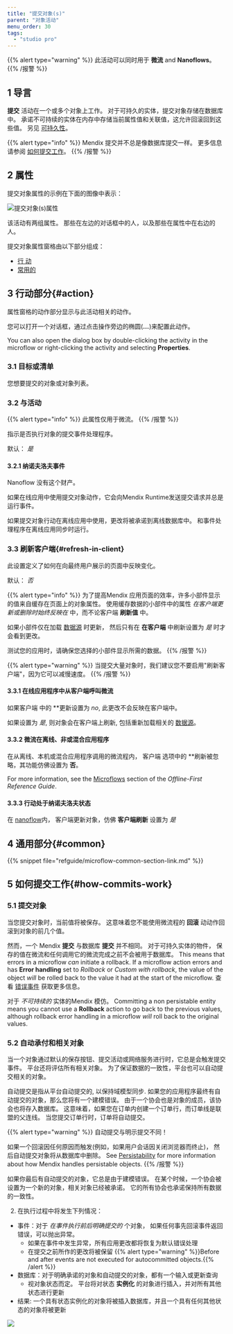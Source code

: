 ```yaml
---
title: "提交对象(s)"
parent: "对象活动"
menu_order: 30
tags:
  - "studio pro"
---
```


{{% alert type="warning" %}}
此活动可以同时用于 **微流** and **Nanoflows**。
{{% /报警 %}}

## 1 导言

**提交** 活动在一个或多个对象上工作。 对于可持久的实体，提交对象存储在数据库中。 承诺不可持续的实体在内存中存储当前属性值和关联值，这允许回滚回到这些值。 另见 [可持久性](persistability)。

{{% alert type="info" %}}
Mendix 提交并不总是像数据库提交一样。 更多信息请参阅 [如何提交工作](#how-commits-work)。
{{% /报警 %}}

## 2 属性

提交对象属性的示例在下面的图像中表示：

![提交对象(s)属性](attachments/object-activities/commit-properties.png)

该活动有两组属性。 那些在左边的对话框中的人，以及那些在属性中在右边的人。

提交对象属性窗格由以下部分组成：

* [行 动](#action)
* [常用的](#common)

## 3 行动部分{#action}

属性窗格的动作部分显示与此活动相关的动作。

您可以打开一个对话框，通过点击操作旁边的椭圆(**…**)来配置此动作。

You can also open the dialog box by double-clicking the activity in the microflow or right-clicking the activity and selecting **Properties**.

### 3.1 目标或清单

您想要提交的对象或对象列表。

### 3.2 与活动

{{% alert type="info" %}}
此属性仅用于微流。
{{% /报警 %}}

指示是否执行对象的提交事件处理程序。

默认： *是*

#### 3.2.1 纳诺夫洛夫事件

Nanoflow 没有这个财产。

如果在线应用中使用提交对象动作，它会向Mendix Runtime发送提交请求并总是运行事件。

如果提交对象行动在离线应用中使用，更改将被承诺到离线数据库中。 和事件处理程序在离线应用同步时运行。

### 3.3 刷新客户端{#refresh-in-client}

此设置定义了如何在向最终用户展示的页面中反映变化。

默认： *否*

{{% alert type="info" %}}
为了提高Mendix 应用页面的效率，许多小部件显示的值来自缓存在页面上的对象属性。 使用缓存数据的小部件中的属性 *在客户端更新或删除时始终反映在* 中，而不论客户端 **刷新值** 中。

如果小部件仅在加载 [数据源](data-sources) 时更新， 然后只有在 **在客户端** 中刷新设置为 *是* 时才会看到更改。

测试您的应用时，请确保您选择的小部件显示所需的数据。
{{% /报警 %}}

{{% alert type="warning" %}}
当提交大量对象时，我们建议您不要启用"刷新客户端"，因为它可以减慢速度。
{{% /报警 %}}

#### 3.3.1 在线应用程序中从客户端呼叫微流

如果客户端</strong> 中的 **更新设置为 *no*, 此更改不会反映在客户端中。</p>

如果设置为 *是*, 则对象会在客户端上刷新, 包括重新加载相关的 [数据源](data-sources)。

#### 3.3.2 微流在离线、非或混合应用程序

在从离线、本机或混合应用程序调用的微流程内， 客户端</strong> 选项中的 **刷新被忽略，其功能仿佛设置为 **否**。</p>

For more information, see the [Microflows](offline-first#microflows) section of the *Offline-First Reference Guide*.

#### 3.3.3 行动处于纳诺夫洛夫状态

在 [nanoflow](nanoflows)内， 客户端更新对象，仿佛 **客户端刷新** 设置为 *是*

## 4 通用部分{#common}

{{% snippet file="refguide/microflow-common-section-link.md" %}}

## 5 如何提交工作{#how-commits-work}

### 5.1 提交对象

当您提交对象时，当前值将被保存。 这意味着您不能使用微流程的 **回滚** 动动作回滚到对象的前几个值。

然而，一个 Mendix **提交** 与数据库 **提交** 并不相同。 对于可持久实体的物件， 保存的值在微流和任何调用它的微流完成之前不会被用于数据库。 This means that errors in a microflow *can* initiate a rollback. If a microflow action errors and has **Error handling** set to *Rollback* or *Custom with rollback*, the value of the object *will* be rolled back to the value it had at the start of the microflow. 查看 [错误事件](error-event#errors-in-microflows) 获取更多信息。

对于 *不可持续的* 实体的Mendix 模仿。 Committing a non persistable entity means you cannot use a **Rollback** action to go back to the previous values, although rollback error handling in a microflow *will* roll back to the original values.

### 5.2 自动承付和相关对象

当一个对象通过默认的保存按钮、提交活动或网络服务进行时，它总是会触发提交事件。 平台还将评估所有相关对象。 为了保证数据的一致性，平台也可以自动提交相关的对象。

自动提交是指从平台自动提交的, 以保持域模型同步. 如果您的应用程序最终有自动提交的对象，那么您将有一个建模错误。 由于一个协会也是对象的成员，该协会也将存入数据库。 这意味着，如果您在订单内创建一个订单行，而订单线是联盟的父连线。 当您提交订单行时，订单将自动提交。

{{% alert type="warning" %}}
自动提交与明示提交不同！

如果一个回滚因任何原因而触发(例如，如果用户会话因关闭浏览器而终止)， 然后自动提交对象将从数据库中删除。 See [Persistability](/refguide/persistability) for more information about how Mendix handles persistable objects.
{{% /报警 %}}

如果你最后有自动提交的对象，它总是由于建模错误。 在某个时候，一个协会被设置为一个新的对象，相关对象已经被承诺。 它的所有协会也承诺保持所有数据的一致性。

2. 在执行过程中将发生下列情况：

* 事件：对于 *在事件执行前后明确提交的* 个对象， 如果任何事先回滚事件返回错误，可以抛出异常。
    * 如果在事件中发生异常，所有应用更改都将恢复为默认错误处理
    * 在提交之前所作的更改将被保留
        {{% alert type="warning" %}}Before and after events are not executed for autocommitted objects.{{% /alert %}}
* 数据库：对于明确承诺的对象和自动提交的对象，都有一个输入或更新查询
    * 视对象状态而定。 平台将对状态 **实例化** 的对象进行插入，并对所有其他状态进行更新
* 结果: 一个具有状态实例化的对象将被插入数据库，并且一个具有任何其他状态的对象将被更新

![](attachments/object-activities/18582172.png)
